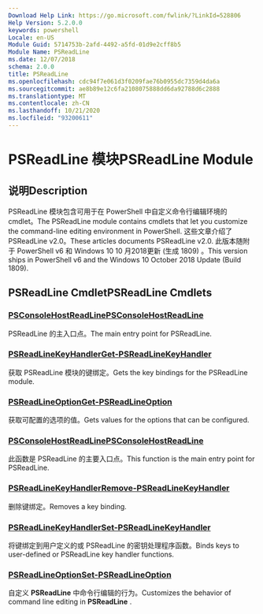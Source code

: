 ```yaml
---
Download Help Link: https://go.microsoft.com/fwlink/?LinkId=528806
Help Version: 5.2.0.0
keywords: powershell
Locale: en-US
Module Guid: 5714753b-2afd-4492-a5fd-01d9e2cff8b5
Module Name: PSReadLine
ms.date: 12/07/2018
schema: 2.0.0
title: PSReadLine
ms.openlocfilehash: cdc94f7e061d3f0209fae76b0955dc7359d4da6a
ms.sourcegitcommit: ae8b89e12c6fa2108075888dd6da92788d6c2888
ms.translationtype: MT
ms.contentlocale: zh-CN
ms.lasthandoff: 10/21/2020
ms.locfileid: "93200611"
---
```

# <span data-ttu-id="d654e-103">PSReadLine 模块</span><span class="sxs-lookup"><span data-stu-id="d654e-103">PSReadLine Module</span></span>

## <span data-ttu-id="d654e-104">说明</span><span class="sxs-lookup"><span data-stu-id="d654e-104">Description</span></span>

<span data-ttu-id="d654e-105">PSReadLine 模块包含可用于在 PowerShell 中自定义命令行编辑环境的 cmdlet。</span><span class="sxs-lookup"><span data-stu-id="d654e-105">The PSReadLine module contains cmdlets that let you customize the command-line editing environment in PowerShell.</span></span> <span data-ttu-id="d654e-106">这些文章介绍了 PSReadLine v2.0。</span><span class="sxs-lookup"><span data-stu-id="d654e-106">These articles documents PSReadLine v2.0.</span></span> <span data-ttu-id="d654e-107">此版本随附于 PowerShell v6 和 Windows 10 10 月2018更新 (生成 1809) 。</span><span class="sxs-lookup"><span data-stu-id="d654e-107">This version ships in PowerShell v6 and the Windows 10 October 2018 Update (Build 1809).</span></span>

## <span data-ttu-id="d654e-108">PSReadLine Cmdlet</span><span class="sxs-lookup"><span data-stu-id="d654e-108">PSReadLine Cmdlets</span></span>

### [<span data-ttu-id="d654e-109">PSConsoleHostReadLine</span><span class="sxs-lookup"><span data-stu-id="d654e-109">PSConsoleHostReadLine</span></span>](PSConsoleHostReadLine.md)
<span data-ttu-id="d654e-110">PSReadLine 的主入口点。</span><span class="sxs-lookup"><span data-stu-id="d654e-110">The main entry point for PSReadLine.</span></span>

### [<span data-ttu-id="d654e-111">PSReadLineKeyHandler</span><span class="sxs-lookup"><span data-stu-id="d654e-111">Get-PSReadLineKeyHandler</span></span>](Get-PSReadLineKeyHandler.md)
<span data-ttu-id="d654e-112">获取 PSReadLine 模块的键绑定。</span><span class="sxs-lookup"><span data-stu-id="d654e-112">Gets the key bindings for the PSReadLine module.</span></span>

### [<span data-ttu-id="d654e-113">PSReadLineOption</span><span class="sxs-lookup"><span data-stu-id="d654e-113">Get-PSReadLineOption</span></span>](Get-PSReadLineOption.md)
<span data-ttu-id="d654e-114">获取可配置的选项的值。</span><span class="sxs-lookup"><span data-stu-id="d654e-114">Gets values for the options that can be configured.</span></span>

### [<span data-ttu-id="d654e-115">PSConsoleHostReadLine</span><span class="sxs-lookup"><span data-stu-id="d654e-115">PSConsoleHostReadLine</span></span>](PSConsoleHostReadLine.md)
<span data-ttu-id="d654e-116">此函数是 PSReadLine 的主要入口点。</span><span class="sxs-lookup"><span data-stu-id="d654e-116">This function is the main entry point for PSReadLine.</span></span>

### [<span data-ttu-id="d654e-117">PSReadLineKeyHandler</span><span class="sxs-lookup"><span data-stu-id="d654e-117">Remove-PSReadLineKeyHandler</span></span>](Remove-PSReadLineKeyHandler.md)
<span data-ttu-id="d654e-118">删除键绑定。</span><span class="sxs-lookup"><span data-stu-id="d654e-118">Removes a key binding.</span></span>

### [<span data-ttu-id="d654e-119">PSReadLineKeyHandler</span><span class="sxs-lookup"><span data-stu-id="d654e-119">Set-PSReadLineKeyHandler</span></span>](Set-PSReadLineKeyHandler.md)
<span data-ttu-id="d654e-120">将键绑定到用户定义的或 PSReadLine 的密钥处理程序函数。</span><span class="sxs-lookup"><span data-stu-id="d654e-120">Binds keys to user-defined or PSReadLine key handler functions.</span></span>

### [<span data-ttu-id="d654e-121">PSReadLineOption</span><span class="sxs-lookup"><span data-stu-id="d654e-121">Set-PSReadLineOption</span></span>](Set-PSReadLineOption.md)
<span data-ttu-id="d654e-122">自定义 **PSReadLine** 中命令行编辑的行为。</span><span class="sxs-lookup"><span data-stu-id="d654e-122">Customizes the behavior of command line editing in **PSReadLine** .</span></span>

